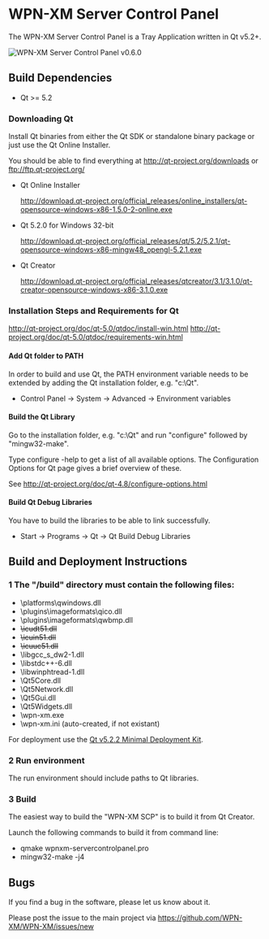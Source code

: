 WPN-XM Server Control Panel
===========================

The WPN-XM Server Control Panel is a Tray Application written in Qt v5.2+.

![WPN-XM Server Control Panel v0.6.0](https://pbs.twimg.com/media/Bb2YwQNCYAEtKM1.jpg)

## Build Dependencies

* Qt >= 5.2

### Downloading Qt

Install Qt binaries from either the Qt SDK or standalone binary package or just use the Qt Online Installer.

You should be able to find everything at http://qt-project.org/downloads or ftp://ftp.qt-project.org/

* Qt Online Installer

  http://download.qt-project.org/official_releases/online_installers/qt-opensource-windows-x86-1.5.0-2-online.exe

* Qt 5.2.0 for Windows 32-bit

  http://download.qt-project.org/official_releases/qt/5.2/5.2.1/qt-opensource-windows-x86-mingw48_opengl-5.2.1.exe

* Qt Creator

  http://download.qt-project.org/official_releases/qtcreator/3.1/3.1.0/qt-creator-opensource-windows-x86-3.1.0.exe

### Installation Steps and Requirements for Qt

  http://qt-project.org/doc/qt-5.0/qtdoc/install-win.html
  http://qt-project.org/doc/qt-5.0/qtdoc/requirements-win.html

#### Add Qt folder to PATH

In order to build and use Qt, the PATH environment variable needs to be extended
by adding the Qt installation folder, e.g. "c:\Qt".

* Control Panel -> System -> Advanced -> Environment variables

#### Build the Qt Library

Go to the installation folder, e.g. "c:\Qt" and run "configure" followed by "mingw32-make".

Type configure -help to get a list of all available options.
The Configuration Options for Qt page gives a brief overview of these.

See http://qt-project.org/doc/qt-4.8/configure-options.html

#### Build Qt Debug Libraries

You have to build the libraries to be able to link successfully.

* Start -> Programs -> Qt -> Qt Build Debug Libraries

## Build and Deployment Instructions

### 1 The "/build" directory must contain the following files:

* \platforms\qwindows.dll
* \plugins\imageformats\qico.dll
* \plugins\imageformats\qwbmp.dll
* ~~\icudt51.dll~~
* ~~\icuin51.dll~~
* ~~\icuuc51.dll~~
* \libgcc_s_dw2-1.dll
* \libstdc++-6.dll
* \libwinphtread-1.dll
* \Qt5Core.dll
* \Qt5Network.dll
* \Qt5Gui.dll
* \Qt5Widgets.dll
* \wpn-xm.exe
* \wpn-xm.ini (auto-created, if not existant)

For deployment use the [Qt v5.2.2 Minimal Deployment Kit](https://github.com/WPN-XM/qt-mini-deploy/tree/master/5.2.2).

### 2 Run environment

The run environment should include paths to Qt libraries.

### 3 Build

The easiest way to build the "WPN-XM SCP" is to build it from Qt Creator.

Launch the following commands to build it from command line:
* qmake wpnxm-servercontrolpanel.pro
* mingw32-make -j4

## Bugs

If you find a bug in the software, please let us know about it.

Please post the issue to the main project via https://github.com/WPN-XM/WPN-XM/issues/new
